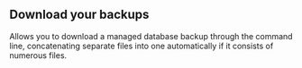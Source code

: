 

## Download your backups

Allows you to download a 
managed
database backup through the command line, concatenating separate files into one automatically if it consists of numerous files.

